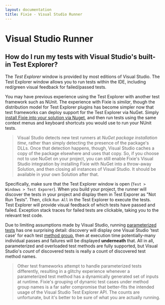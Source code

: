```yaml
---
layout: documentation
title: Fixie - Visual Studio Runner
---
```

# Visual Studio Runner

## How do I run my tests with Visual Studio's built-in Test Explorer?

The *Test Explorer* window is provided by most editions of Visual Studio.  The Test Explorer window allows you to run tests within the IDE, including red/green visual feedback for failed/passed tests.

You may have previous experience using the Test Explorer with another test framework such as NUnit.  The experience with Fixie is *similar*, though the distribution model for Test Explorer plugins has become simpler now that test frameworks can deploy support for the Test Explorer via NuGet. Simply [install Fixie into your solution via Nuget](../quick-start), and then run tests using the same context menus and keyboard shortcuts you would use to run your NUnit tests.

> Visual Studio detects new test runners at *NuGet package installation time*, rather than simply detecting the presence of the package's DLLs.  Once that detection happens, though, Visual Studio caches a copy of the package elsewhere and uses that copy.  So, if you choose not to use NuGet on your project, you can still enable Fixie's Visual Studio integration by installing Fixie with NuGet into a throw-away Solution, and then closing all instances of Visual Studio.  It should be available in your own Solution after that. 

Specifically, make sure that the Test Explorer window is open (`Test > Windows > Test Exporer`). When you build your project, the runner will discover the tests in your project and display them in Test Exporer as "Not Run Tests".  Then, click `Run All` in the Test Explorer to execute the tests.  Test Explorer will provide visual feedback of which tests have passed and failed.  Exception stack traces for failed tests are clickable, taking you to the relevant test code.

Due to limiting assumptions made by Visual Studio, running [parameterized tests](../parameterized-test-methods) has one surprising detail: discovery will display one Visual Studio 'test case' for each test [method group](http://stackoverflow.com/questions/886822/what-is-a-method-group-in-c), then at execution time potentially-many individual passes and failures will be displayed **underneath** that. All in all, parameterized and overloaded test methods are fully supported, but Visual Studio's *count* of discovered tests is really a count of discovered test method names.

> Other test frameworks attempt to handle parameterized tests differently, resulting in a glitchy experience whenever a parameterized test method has a dynamically generated set of inputs at runtime. Fixie's grouping of dynamic test cases under method group names is a far safer compromise that better-fits the intended usage of the Visual Studio Test Explorer API. The counts are unfortunate, but it's better to be sure of what you are actually running.
